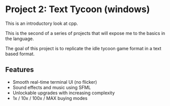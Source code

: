 # Project 2: Text Tycoon (windows)
This is an introductory look at cpp.

This is the second of a series of projects that will expose me to the basics in the language.

The goal of this project is to replicate the idle tycoon game format in a text based format.

## Features
- Smooth real-time terminal UI (no flicker)
- Sound effects and music using SFML
- Unlockable upgrades with increasing complexity
- 1x / 10x / 100x / MAX buying modes

